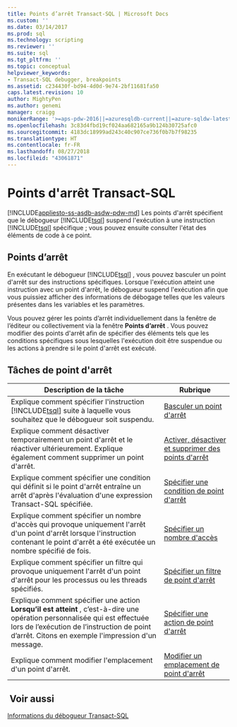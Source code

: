 ```yaml
---
title: Points d’arrêt Transact-SQL | Microsoft Docs
ms.custom: ''
ms.date: 03/14/2017
ms.prod: sql
ms.technology: scripting
ms.reviewer: ''
ms.suite: sql
ms.tgt_pltfrm: ''
ms.topic: conceptual
helpviewer_keywords:
- Transact-SQL debugger, breakpoints
ms.assetid: c234430f-bd94-4d0d-9e74-2bf11681fa50
caps.latest.revision: 10
author: MightyPen
ms.author: genemi
manager: craigg
monikerRange: '>=aps-pdw-2016||=azuresqldb-current||=azure-sqldw-latest||>=sql-server-2016||=sqlallproducts-allversions||>=sql-server-linux-2017||=azuresqldb-mi-current'
ms.openlocfilehash: 3c83d4fbd19cf024aa682165a9b124b30725afc0
ms.sourcegitcommit: 4183dc18999ad243c40c907ce736f0b7b7f98235
ms.translationtype: HT
ms.contentlocale: fr-FR
ms.lasthandoff: 08/27/2018
ms.locfileid: "43061871"
---
```

# <a name="transact-sql-breakpoints"></a>Points d'arrêt Transact-SQL
[!INCLUDE[appliesto-ss-asdb-asdw-pdw-md](../../includes/appliesto-ss-asdb-asdw-pdw-md.md)]
  Les points d'arrêt spécifient que le débogueur [!INCLUDE[tsql](../../includes/tsql-md.md)] suspend l'exécution à une instruction [!INCLUDE[tsql](../../includes/tsql-md.md)] spécifique ; vous pouvez ensuite consulter l'état des éléments de code à ce point.  
  
## <a name="breakpoints"></a>Points d’arrêt  
 En exécutant le débogueur [!INCLUDE[tsql](../../includes/tsql-md.md)] , vous pouvez basculer un point d'arrêt sur des instructions spécifiques. Lorsque l'exécution atteint une instruction avec un point d'arrêt, le débogueur suspend l'exécution afin que vous puissiez afficher des informations de débogage telles que les valeurs présentes dans les variables et les paramètres.  
  
 Vous pouvez gérer les points d’arrêt individuellement dans la fenêtre de l’éditeur ou collectivement via la fenêtre **Points d’arrêt** . Vous pouvez modifier des points d'arrêt afin de spécifier des éléments tels que les conditions spécifiques sous lesquelles l'exécution doit être suspendue ou les actions à prendre si le point d'arrêt est exécuté.  
  
## <a name="breakpoint-tasks"></a>Tâches de point d'arrêt  
  
|Description de la tâche|Rubrique|  
|----------------------|-----------|  
|Explique comment spécifier l'instruction [!INCLUDE[tsql](../../includes/tsql-md.md)] suite à laquelle vous souhaitez que le débogueur soit suspendu.|[Basculer un point d'arrêt](../../relational-databases/scripting/toggle-a-breakpoint.md)|  
|Explique comment désactiver temporairement un point d'arrêt et le réactiver ultérieurement. Explique également comment supprimer un point d'arrêt.|[Activer, désactiver et supprimer des points d'arrêt](../../relational-databases/scripting/enable-disable-and-delete-breakpoints.md)|  
|Explique comment spécifier une condition qui définit si le point d'arrêt entraîne un arrêt d'après l'évaluation d'une expression Transact-SQL spécifiée.|[Spécifier une condition de point d'arrêt](../../relational-databases/scripting/specify-a-breakpoint-condition.md)|  
|Explique comment spécifier un nombre d'accès qui provoque uniquement l'arrêt d'un point d'arrêt lorsque l'instruction contenant le point d'arrêt a été exécutée un nombre spécifié de fois.|[Spécifier un nombre d'accès](../../relational-databases/scripting/specify-a-hit-count.md)|  
|Explique comment spécifier un filtre qui provoque uniquement l'arrêt d'un point d'arrêt pour les processus ou les threads spécifiés.|[Spécifier un filtre de point d'arrêt](../../relational-databases/scripting/specify-a-breakpoint-filter.md)|  
|Explique comment spécifier une action **Lorsqu’il est atteint** , c’est-à-dire une opération personnalisée qui est effectuée lors de l’exécution de l’instruction de point d’arrêt. Citons en exemple l'impression d'un message.|[Spécifier une action de point d'arrêt](../../relational-databases/scripting/specify-a-breakpoint-action.md)|  
|Explique comment modifier l'emplacement d'un point d'arrêt.|[Modifier un emplacement de point d'arrêt](../../relational-databases/scripting/edit-a-breakpoint-location.md)|  
  
## <a name="see-also"></a> Voir aussi  
 [Informations du débogueur Transact-SQL](../../relational-databases/scripting/transact-sql-debugger-information.md)  
  
  
